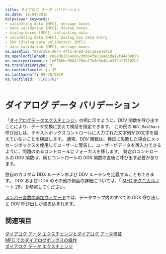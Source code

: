```yaml
---
title: ダイアログ データ バリデーション
ms.date: 11/04/2016
helpviewer_keywords:
- validating data [MFC], message boxes
- data validation [MFC], dialog boxes
- dialog boxes [MFC], validating data
- validating data [MFC], dialog box data entry
- DDV (dialog data validation) [MFC]
- data validation [MFC], message boxes
ms.assetid: f070c309-2044-4ff2-8c92-1ec1ea84af58
ms.openlocfilehash: c89ed82b148062ddb64fa85eaabda12f44e59895
ms.sourcegitcommit: 1e6386be9084f70def7b3b8b4bab319a117102b2
ms.translationtype: MT
ms.contentlocale: ja-JP
ms.lasthandoff: 09/30/2019
ms.locfileid: "71685762"
---
```

# <a name="dialog-data-validation"></a>ダイアログ データ バリデーション

「[ダイアログデータエクスチェンジ](../mfc/dialog-data-exchange.md)」の例に示すように、DDV 関数を呼び出すことにより、データ交換に加えて検証を指定できます。 この例の `DDV_MaxChars` 呼び出しは、テキストボックスコントロールに入力された文字列が20文字を超えていないことを検証します。 通常、DDV 関数は、検証に失敗した場合にメッセージボックスを使用してユーザーに警告し、ユーザーがデータを再入力できるように、問題のあるコントロールにフォーカスを移します。 特定のコントロールの DDV 関数は、同じコントロールの DDX 関数の直後に呼び出す必要があります。

独自のカスタム DDX ルーチンおよび DDV ルーチンを定義することもできます。 DDX および DDV のその他の側面の詳細については、「 [MFC テクニカルノート 26](../mfc/tn026-ddx-and-ddv-routines.md)」を参照してください。

[メンバー変数の追加ウィザード](../ide/add-member-variable-wizard.md)では、データマップ内のすべての DDX 呼び出しと DDV 呼び出しが書き込まれます。

## <a name="see-also"></a>関連項目

[ダイアログ データ エクスチェンジとダイアログ データ検証](../mfc/dialog-data-exchange-and-validation.md)<br/>
[MFC でのダイアログボックスの操作](../mfc/life-cycle-of-a-dialog-box.md)<br/>
[ダイアログ データ エクスチェンジ](../mfc/dialog-data-exchange.md)
